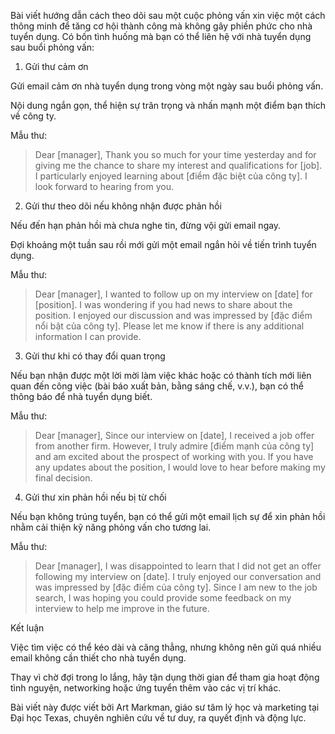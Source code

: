 Bài viết hướng dẫn cách theo dõi sau một cuộc phỏng vấn xin việc một cách thông minh để tăng cơ hội thành công mà không gây phiền phức cho nhà tuyển dụng. Có bốn tình huống mà bạn có thể liên hệ với nhà tuyển dụng sau buổi phỏng vấn:

1. Gửi thư cảm ơn

Gửi email cảm ơn nhà tuyển dụng trong vòng một ngày sau buổi phỏng vấn.

Nội dung ngắn gọn, thể hiện sự trân trọng và nhấn mạnh một điểm bạn thích về công ty.


Mẫu thư:

> Dear [manager],
Thank you so much for your time yesterday and for giving me the chance to share my interest and qualifications for [job]. I particularly enjoyed learning about [điểm đặc biệt của công ty].
I look forward to hearing from you.



2. Gửi thư theo dõi nếu không nhận được phản hồi

Nếu đến hạn phản hồi mà chưa nghe tin, đừng vội gửi email ngay.

Đợi khoảng một tuần sau rồi mới gửi một email ngắn hỏi về tiến trình tuyển dụng.


Mẫu thư:

> Dear [manager],
I wanted to follow up on my interview on [date] for [position]. I was wondering if you had news to share about the position. I enjoyed our discussion and was impressed by [đặc điểm nổi bật của công ty].
Please let me know if there is any additional information I can provide.



3. Gửi thư khi có thay đổi quan trọng

Nếu bạn nhận được một lời mời làm việc khác hoặc có thành tích mới liên quan đến công việc (bài báo xuất bản, bằng sáng chế, v.v.), bạn có thể thông báo để nhà tuyển dụng biết.


Mẫu thư:

> Dear [manager],
Since our interview on [date], I received a job offer from another firm. However, I truly admire [điểm mạnh của công ty] and am excited about the prospect of working with you. If you have any updates about the position, I would love to hear before making my final decision.



4. Gửi thư xin phản hồi nếu bị từ chối

Nếu bạn không trúng tuyển, bạn có thể gửi một email lịch sự để xin phản hồi nhằm cải thiện kỹ năng phỏng vấn cho tương lai.


Mẫu thư:

> Dear [manager],
I was disappointed to learn that I did not get an offer following my interview on [date]. I truly enjoyed our conversation and was impressed by [đặc điểm của công ty]. Since I am new to the job search, I was hoping you could provide some feedback on my interview to help me improve in the future.



Kết luận

Việc tìm việc có thể kéo dài và căng thẳng, nhưng không nên gửi quá nhiều email không cần thiết cho nhà tuyển dụng.

Thay vì chờ đợi trong lo lắng, hãy tận dụng thời gian để tham gia hoạt động tình nguyện, networking hoặc ứng tuyển thêm vào các vị trí khác.


Bài viết này được viết bởi Art Markman, giáo sư tâm lý học và marketing tại Đại học Texas, chuyên nghiên cứu về tư duy, ra quyết định và động lực.

